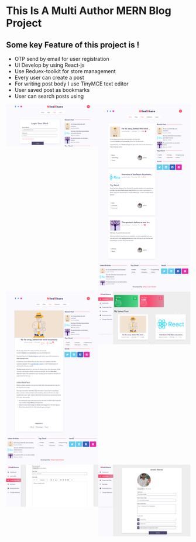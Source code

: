 # This Is A Multi Author MERN Blog Project

## Some key Feature of this project is !

- OTP send by email for user registration
- UI Develop by using React-js
- Use Reduex-toolkit for store management
- Every user can create a post
- For writing post body I use TinyMCE text editor
- User saved post as bookmarks
- User can search posts using

<a  href="#" style="display: flex;">
   <img  width="50%"  height="50%"  src="./src/assets/login.png">
   <img  width="50%"  height="50%"  src="./src/assets/sfullPage.png">
</a>

<a  href="#" style="display: flex;">
   <img  width="50%"  height="50%"  src="./src/assets/singlePost.png">
   <img  width="50%"  height="50%"  src="./src/assets/Dashboard.png">
</a>

<a  href="#" style="display: flex;">
   <img  width="50%"  height="50%"  src="./src/assets/Create post.png">
   <img  width="50%"  height="50%"  src="./src/assets/update profile.png">
</a>

